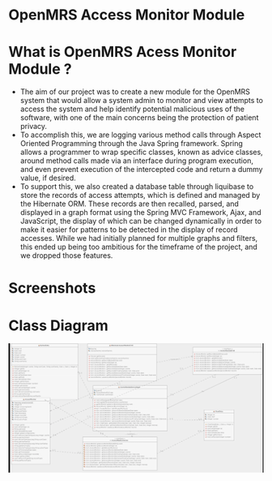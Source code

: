 # OpenMRS Access Monitor Module 

# What is OpenMRS Acess Monitor Module ? 
- The aim of our project was to create a new module for the OpenMRS system that would allow a system admin to monitor and view attempts to access the system and help identify potential malicious uses of the software, with one of the main concerns being the protection of patient privacy.
- To accomplish this, we are logging various method calls through Aspect Oriented Programming through the Java Spring framework. Spring allows a programmer to wrap specific classes, known as advice classes, around method calls made via an interface during program execution, and even prevent execution of the intercepted code and return a dummy value, if desired.
- To support this, we also created a database table through liquibase to store the records of access attempts, which is defined and managed by the Hibernate ORM. These records are then recalled, parsed, and displayed in a graph format using the Spring MVC Framework, Ajax, and JavaScript, the display of which can be changed dynamically in order to make it easier for patterns to be detected in the display of record accesses. While we had initially planned for multiple graphs and filters, this ended up being too ambitious for the timeframe of the project, and we dropped those features.


# Screenshots 



# Class Diagram 


![class diagram](https://github.com/DreamTeam668-868-team-project/Openmrs-group-a/blob/master/fullM.png)
